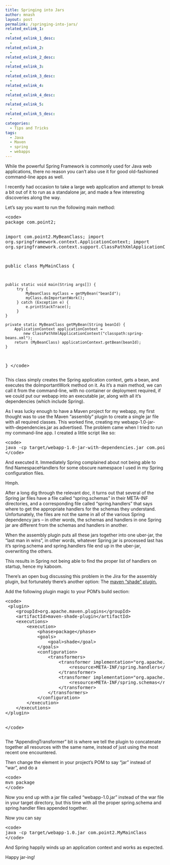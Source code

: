 ```yaml
---
title: Springing into Jars
author: mnash
layout: post
permalink: /springing-into-jars/
related_exlink_1:
  - 
related_exlink_1_desc:
  - 
related_exlink_2:
  - 
related_exlink_2_desc:
  - 
related_exlink_3:
  - 
related_exlink_3_desc:
  - 
related_exlink_4:
  - 
related_exlink_4_desc:
  - 
related_exlink_5:
  - 
related_exlink_5_desc:
  - 
categories:
  - Tips and Tricks
tags:
  - Java
  - Maven
  - spring
  - webapps
---
```

While the powerful Spring Framework is commonly used for Java web applications, there no reason you can&#8217;t also use it for good old-fashioned command-line apps as well.

I recently had occasion to take a large web application and attempt to break a bit out of it to run as a standalone jar, and made a few interesting discoveries along the way.

Let&#8217;s say you want to run the following main method:

<div class="capsule" style="text-align: left">
  <pre>
&lt;code&gt;
package com.point2;

import com.point2.MyBeanClass;
import org.springframework.context.ApplicationContext;
import org.springframework.context.support.ClassPathXmlApplicationContext;

public class MyMainClass {

    public static void main(String args[]) {
         try {
             MyBeanClass myClass = getMyBean("beanId");
             myClass.doImportantWork();
         } catch (Exception e) {
             e.printStackTrace();
         }
    }

    private static MyBeanClass getMyBean(String beanId) {
        ApplicationContext applicationContext =
            new ClassPathXmlApplicationContext("classpath:spring-beans.xml");
        return (MyBeanClass) applicationContext.getBean(beanId);
    }
}
&lt;/code&gt;
</pre>
</div>

This class simply creates the Spring application context, gets a bean, and executes the doImportantWork method on it. As it&#8217;s a main method, we can call it from the command-line, with no container or deployment required, if we could put our webapp into an executable jar, along with all it&#8217;s dependencies (which include Spring).

As I was lucky enough to have a Maven project for my webapp, my first thought was to use the Maven &#8220;assembly&#8221; plugin to create a single jar file with all required classes. This worked fine, creating my webapp-1.0-jar-with-dependencies.jar as advertised. The problem came when I tried to run my command-line app. I created a little script like so:

<div class="capsule" style="text-align: left">
  <pre>
&lt;code&gt;
java -cp target/webapp-1.0-jar-with-dependencies.jar com.point2.MyMainClass
&lt;/code&gt;
</pre>
</div>

And executed it. Immediately Spring complained about not being able to find NamespaceHandlers for some obscure namespace I used in my Spring configuration files.

Hmph.

After a long dig through the relevant doc, it turns out that several of the Spring jar files have a file called &#8220;spring.schemas&#8221; in their META-INF directories, and a corresponding file called &#8220;spring.handlers&#8221; that says where to get the appropriate handlers for the schemas they understand. Unfortunately, the files are not the same in all of the various Spring dependency jars &#8211; in other words, the schemas and handlers in one Spring jar are different from the schemas and handlers in another.

When the assembly plugin puts all these jars together into one uber-jar, the &#8220;last man in wins&#8221;, in other words, whatever Spring jar is processed last has it&#8217;s spring.schema and spring.handlers file end up in the uber-jar, overwriting the others.

This results in Spring not being able to find the proper list of handlers on startup, hence my kaboom.

There&#8217;s an open bug discussing this problem in the Jira for the assembly plugin, but fortunately there&#8217;s another option: The [maven &#8220;shade&#8221; plugin.][1]

Add the following plugin magic to your POM&#8217;s build section:

<div class="capsule" style="text-align: left">
  <pre>
&lt;code&gt;
 &lt;plugin&gt;
    &lt;groupId&gt;org.apache.maven.plugins&lt;/groupId&gt;
    &lt;artifactId&gt;maven-shade-plugin&lt;/artifactId&gt;
    &lt;executions&gt;
        &lt;execution&gt;
            &lt;phase&gt;package&lt;/phase&gt;
            &lt;goals&gt;
                &lt;goal&gt;shade&lt;/goal&gt;
            &lt;/goals&gt;
            &lt;configuration&gt;
                &lt;transformers&gt;
                    &lt;transformer implementation="org.apache.maven.plugins.shade.resource.AppendingTransformer"&gt;
                        &lt;resource&gt;META-INF/spring.handlers&lt;/resource&gt;
                    &lt;/transformer&gt;
                    &lt;transformer implementation="org.apache.maven.plugins.shade.resource.AppendingTransformer"&gt;
                        &lt;resource&gt;META-INF/spring.schemas&lt;/resource&gt;
                    &lt;/transformer&gt;
                &lt;/transformers&gt;
            &lt;/configuration&gt;
        &lt;/execution&gt;
    &lt;/executions&gt;
&lt;/plugin&gt;

&lt;/code&gt;
</pre>
</div>

The &#8220;AppendingTransformer&#8221; bit is where we tell the plugin to concatenate together all resources with the same name, instead of just using the most recent one encountered.

Then change the <packaging> element in your project&#8217;s POM to say &#8220;jar&#8221; instead of &#8220;war&#8221;, and do a 

<pre>&lt;code&gt;
mvn package
&lt;/code&gt;
</pre>

Now you end up with a jar file called &#8220;webapp-1.0.jar&#8221; instead of the war file in your target directory, but this time with all the proper spring.schema and spring.handler files appended together.

Now you can say 

<pre>&lt;code&gt;
java -cp target/webapp-1.0.jar com.point2.MyMainClass
&lt;/code&gt;
</pre>

And Spring happily winds up an application context and works as expected.

Happy jar-ing!

 [1]: http://maven.apache.org/plugins/maven-shade-plugin/index.html